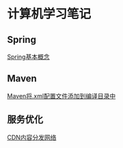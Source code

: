 # 计算机学习笔记
## Spring
[Spring基本概念](Spring/Spring.md)
## Maven
[Maven将.xml配置文件添加到编译目录中](Maven/将.xml配置文件添加到编译目录中.md)
## 服务优化
[CDN内容分发网络](https://github.com/tobesuperhero/-note/blob/master/%E6%9C%8D%E5%8A%A1%E4%BC%98%E5%8C%96/%E5%86%85%E5%AE%B9%E5%88%86%E5%8F%91%E7%BD%91%E7%BB%9C(CDN).md)
